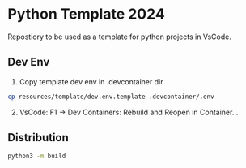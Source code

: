 # Python Template 2024

Repostiory to be used as a template for python projects in VsCode.

## Dev Env

1) Copy template dev env in .devcontainer dir
```bash
cp resources/template/dev.env.template .devcontainer/.env
```

2) VsCode: F1 -> Dev Containers: Rebuild and Reopen in Container...

## Distribution

```bash
python3 -m build
```
